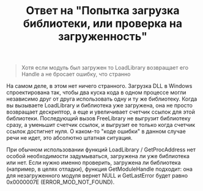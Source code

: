 ﻿---
title: "Ответ на \"Попытка загрузка библиотеки, или проверка на загруженность\""
se.owner.user_id: 240512
se.owner.display_name: "MSDN.WhiteKnight"
se.owner.link: "https://ru.stackoverflow.com/users/240512/msdn-whiteknight"
se.answer_id: 897010
se.question_id: 896643
se.post_type: answer
se.is_accepted: False
---
<blockquote>
  <p>Хотя если модуль был загружен то LoadLibrary возвращает его Handle а не бросает ошибку, что странно</p>
</blockquote>

<p>На самом деле, в этом нет ничего странного. Загрузка DLL в Windows спроектирована так, чтобы два куска кода в одном процессе могли независимо друг от друга использовать одну и ту же библиотеку. Когда вы вызываете LoadLibrary и библиотека уже загружена, она не просто возвращает дескриптор, а еще и увеличивает счетчик ссылок для этой библиотеки. Последующий вызов FreeLibrary не выгрузит библиотеку сразу, а уменьшит счетчик ссылок, и выгрузит ее только когда счетчик ссылок достигнет нуля. О каком-то "коде ошибки" в данном случае речи не идет, это абсолютно штатная ситуация.</p>

<p>При обычном использовании функций LoadLibrary / GetProcAddress нет особой необходимости задумываться, загружена ли уже библиотека или нет. Если нужно именно проверить, загружена ли библиотека (например, в целях отладки), функция GetModuleHandle подходит: она для незагруженного модуля вернет NULL и GetLastError будет равно 0x0000007E (ERROR_MOD_NOT_FOUND).</p>

